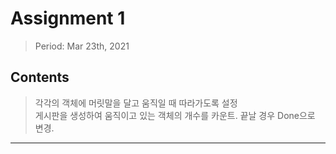 # Assignment 1
> Period: Mar 23th, 2021

## Contents
> 각각의 객체에 머릿말을 달고 움직일 때 따라가도록 설정  
> 게시판을 생성하여 움직이고 있는 객체의 개수를 카운트. 끝날 경우 Done으로 변경.  
***
